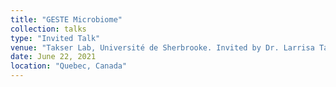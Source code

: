 ```yaml
---
title: "GESTE Microbiome"
collection: talks
type: "Invited Talk"
venue: "Takser Lab, Université de Sherbrooke. Invited by Dr. Larrisa Takser"
date: June 22, 2021
location: "Quebec, Canada"
---
```

